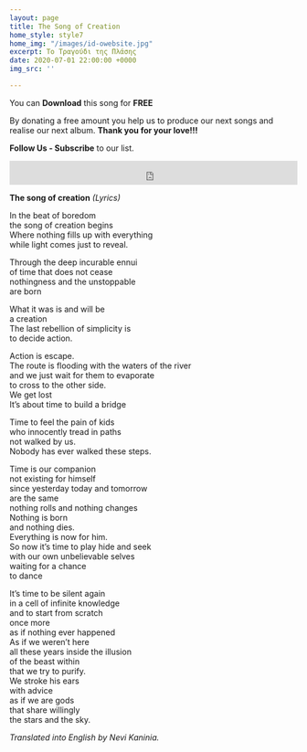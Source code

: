 ```yaml
---
layout: page
title: The Song of Creation
home_style: style7
home_img: "/images/id-owebsite.jpg"
excerpt: Το Τραγούδι της Πλάσης
date: 2020-07-01 22:00:00 +0000
img_src: ''

---
```

You can **Download** this song for **FREE**

By donating a free amount you help us to produce our next songs and realise our next album. **Thank you for your love!!!**

**Follow Us - Subscribe** to our list.

<iframe style="border: 0; width: 100%; height: 42px;" src="https://bandcamp.com/EmbeddedPlayer/album=2634321029/size=small/bgcol=ffffff/linkcol=0687f5/track=3661008602/transparent=true/" seamless><a href="http://imperfectid.bandcamp.com/album/imperfect-id">Imperfect ID by Imperfect ID</a></iframe>

**The song of creation** _(Lyrics)_

In the beat of boredom  
 the song of creation begins  
 Where nothing fills up with everything  
 while light comes just to reveal.

Through the deep incurable ennui  
 of time that does not cease  
 nothingness and the unstoppable  
 are born

What it was is and will be  
 a creation  
 The last rebellion of simplicity is  
 to decide action.

Action is escape.  
 The route is flooding with the waters of the river  
 and we just wait for them to evaporate  
 to cross to the other side.  
 We get lost  
 It’s about time to build a bridge

Time to feel the pain of kids  
 who innocently tread in paths  
 not walked by us.  
 Nobody has ever walked these steps.

Time is our companion  
 not existing for himself  
 since yesterday today and tomorrow  
 are the same  
 nothing rolls and nothing changes  
 Nothing is born  
 and nothing dies.  
 Everything is now for him.   
 So now it’s time to play hide and seek  
 with our own unbelievable selves   
 waiting for a chance   
 to dance

It’s time to be silent again  
 in a cell of infinite knowledge  
 and to start from scratch  
 once more  
 as if nothing ever happened  
 As if we weren’t here  
 all these years inside the illusion  
 of the beast within  
 that we try to purify.  
 We stroke his ears  
 with advice  
 as if we are gods  
 that share willingly  
 the stars and the sky.

_Translated into English by Nevi Kaninia._